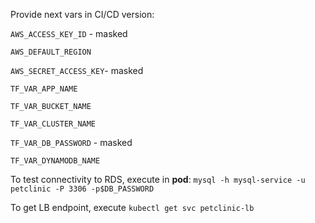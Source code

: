 Provide next vars in CI/CD version:

`AWS_ACCESS_KEY_ID` - masked

`AWS_DEFAULT_REGION`

`AWS_SECRET_ACCESS_KEY`- masked

`TF_VAR_APP_NAME`

`TF_VAR_BUCKET_NAME`

`TF_VAR_CLUSTER_NAME`

`TF_VAR_DB_PASSWORD` - masked

`TF_VAR_DYNAMODB_NAME`

To test connectivity to RDS, execute in <b>pod</b>:
`mysql -h mysql-service -u petclinic -P 3306 -p$DB_PASSWORD`

To get LB endpoint, execute `kubectl get svc petclinic-lb`